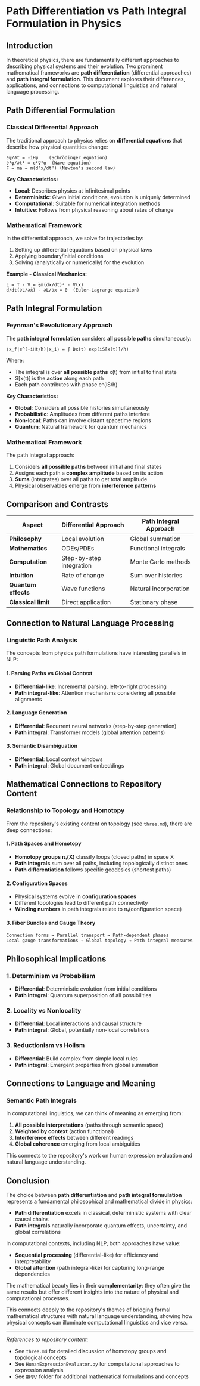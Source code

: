 # Path Differentiation vs Path Integral Formulation in Physics

## Introduction

In theoretical physics, there are fundamentally different approaches to describing physical systems and their evolution. Two prominent mathematical frameworks are **path differentiation** (differential approaches) and **path integral formulation**. This document explores their differences, applications, and connections to computational linguistics and natural language processing.

## Path Differential Formulation

### Classical Differential Approach

The traditional approach to physics relies on **differential equations** that describe how physical quantities change:

```
∂ψ/∂t = -iHψ    (Schrödinger equation)
∂²φ/∂t² = c²∇²φ  (Wave equation)
F = ma = m(d²x/dt²) (Newton's second law)
```

**Key Characteristics:**
- **Local**: Describes physics at infinitesimal points
- **Deterministic**: Given initial conditions, evolution is uniquely determined
- **Computational**: Suitable for numerical integration methods
- **Intuitive**: Follows from physical reasoning about rates of change

### Mathematical Framework

In the differential approach, we solve for trajectories by:
1. Setting up differential equations based on physical laws
2. Applying boundary/initial conditions
3. Solving (analytically or numerically) for the evolution

**Example - Classical Mechanics:**
```
L = T - V = ½m(dx/dt)² - V(x)
d/dt(∂L/∂ẋ) - ∂L/∂x = 0  (Euler-Lagrange equation)
```

## Path Integral Formulation

### Feynman's Revolutionary Approach

The **path integral formulation** considers **all possible paths** simultaneously:

```
⟨x_f|e^(-iHt/ħ)|x_i⟩ = ∫ Dx(t) exp(iS[x(t)]/ħ)
```

Where:
- The integral is over **all possible paths** x(t) from initial to final state
- S[x(t)] is the **action** along each path
- Each path contributes with phase e^(iS/ħ)

**Key Characteristics:**
- **Global**: Considers all possible histories simultaneously
- **Probabilistic**: Amplitudes from different paths interfere
- **Non-local**: Paths can involve distant spacetime regions
- **Quantum**: Natural framework for quantum mechanics

### Mathematical Framework

The path integral approach:
1. Considers **all possible paths** between initial and final states
2. Assigns each path a **complex amplitude** based on its action
3. **Sums** (integrates) over all paths to get total amplitude
4. Physical observables emerge from **interference patterns**

## Comparison and Contrasts

| Aspect | Differential Approach | Path Integral Approach |
|--------|----------------------|------------------------|
| **Philosophy** | Local evolution | Global summation |
| **Mathematics** | ODEs/PDEs | Functional integrals |
| **Computation** | Step-by-step integration | Monte Carlo methods |
| **Intuition** | Rate of change | Sum over histories |
| **Quantum effects** | Wave functions | Natural incorporation |
| **Classical limit** | Direct application | Stationary phase |

## Connection to Natural Language Processing

### Linguistic Path Analysis

The concepts from physics path formulations have interesting parallels in NLP:

#### 1. **Parsing Paths vs Global Context**
- **Differential-like**: Incremental parsing, left-to-right processing
- **Path integral-like**: Attention mechanisms considering all possible alignments

#### 2. **Language Generation**
- **Differential**: Recurrent neural networks (step-by-step generation)
- **Path integral**: Transformer models (global attention patterns)

#### 3. **Semantic Disambiguation**
- **Differential**: Local context windows
- **Path integral**: Global document embeddings

## Mathematical Connections to Repository Content

### Relationship to Topology and Homotopy

From the repository's existing content on topology (see `three.md`), there are deep connections:

#### 1. **Path Spaces and Homotopy**
- **Homotopy groups π₁(X)** classify loops (closed paths) in space X
- **Path integrals** sum over all paths, including topologically distinct ones
- **Path differentiation** follows specific geodesics (shortest paths)

#### 2. **Configuration Spaces**
- Physical systems evolve in **configuration spaces**
- Different topologies lead to different path connectivity
- **Winding numbers** in path integrals relate to π₁(configuration space)

#### 3. **Fiber Bundles and Gauge Theory**
```
Connection forms → Parallel transport → Path-dependent phases
Local gauge transformations → Global topology → Path integral measures
```

## Philosophical Implications

### 1. **Determinism vs Probabilism**
- **Differential**: Deterministic evolution from initial conditions
- **Path integral**: Quantum superposition of all possibilities

### 2. **Locality vs Nonlocality**
- **Differential**: Local interactions and causal structure
- **Path integral**: Global, potentially non-local correlations

### 3. **Reductionism vs Holism**
- **Differential**: Build complex from simple local rules
- **Path integral**: Emergent properties from global summation

## Connections to Language and Meaning

### Semantic Path Integrals
In computational linguistics, we can think of meaning as emerging from:

1. **All possible interpretations** (paths through semantic space)
2. **Weighted by context** (action functional)
3. **Interference effects** between different readings
4. **Global coherence** emerging from local ambiguities

This connects to the repository's work on human expression evaluation and natural language understanding.

## Conclusion

The choice between **path differentiation** and **path integral formulation** represents a fundamental philosophical and mathematical divide in physics:

- **Path differentiation** excels in classical, deterministic systems with clear causal chains
- **Path integrals** naturally incorporate quantum effects, uncertainty, and global correlations

In computational contexts, including NLP, both approaches have value:
- **Sequential processing** (differential-like) for efficiency and interpretability  
- **Global attention** (path integral-like) for capturing long-range dependencies

The mathematical beauty lies in their **complementarity**: they often give the same results but offer different insights into the nature of physical and computational processes.

This connects deeply to the repository's themes of bridging formal mathematical structures with natural language understanding, showing how physical concepts can illuminate computational linguistics and vice versa.

---

*References to repository content:*
- See `three.md` for detailed discussion of homotopy groups and topological concepts
- See `HumanExpressionEvaluator.py` for computational approaches to expression analysis
- See `數學/` folder for additional mathematical formulations and concepts